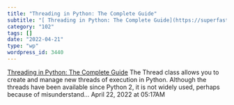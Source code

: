 ```yaml
---
title: "Threading in Python: The Complete Guide"
subtitle: "[ Threading in Python: The Complete Guide](https://superfastpython.com/threading-in-python/)"
category: "102"
tags: []
date: "2022-04-21"
type: "wp"
wordpress_id: 3440
---
```

[ Threading in Python: The Complete Guide](https://superfastpython.com/threading-in-python/)
 The Thread class allows you to create and manage new threads of execution in Python. Although the threads have been available since Python 2, it is not widely used, perhaps because of misunderstand…
April 22, 2022 at 05:17AM